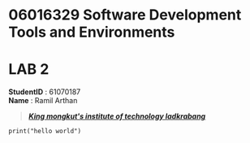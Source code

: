 # 06016329 Software Development Tools and Environments
  
  
# LAB 2  
  
  
**StudentID** : 61070187  
**Name** : Ramil Arthan

>[***King mongkut's institute of technology ladkrabang***](www.google.com)
```
print("hello world")
```

